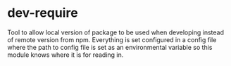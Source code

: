 # dev-require
Tool to allow local version of package to be used when developing instead of remote version from npm.
Everything is set configured in a config file where the path to config file is set as an environmental variable so this module knows where it is for reading in.
